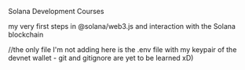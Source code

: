 Solana Development Courses

my very first steps in @solana/web3.js and interaction with the Solana blockchain

//the only file I'm not adding here is the .env file with my keypair of the devnet wallet - git and gitignore are yet to be learned xD)
